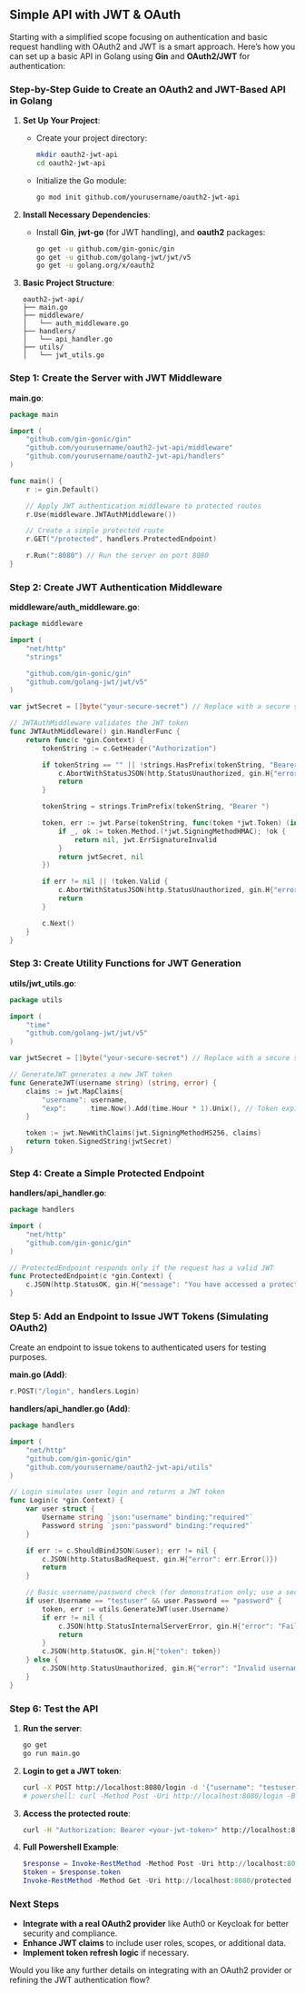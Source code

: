 ## Simple API with JWT & OAuth

Starting with a simplified scope focusing on authentication and basic request handling with OAuth2 and JWT is a smart approach. Here’s how you can set up a basic API in Golang using **Gin** and **OAuth2/JWT** for authentication:

### Step-by-Step Guide to Create an OAuth2 and JWT-Based API in Golang

1. **Set Up Your Project**:
   - Create your project directory:
     ```bash
     mkdir oauth2-jwt-api
     cd oauth2-jwt-api
     ```
   - Initialize the Go module:
     ```bash
     go mod init github.com/yourusername/oauth2-jwt-api
     ```

2. **Install Necessary Dependencies**:
   - Install **Gin**, **jwt-go** (for JWT handling), and **oauth2** packages:
     ```bash
     go get -u github.com/gin-gonic/gin
     go get -u github.com/golang-jwt/jwt/v5
     go get -u golang.org/x/oauth2
     ```

3. **Basic Project Structure**:
   ```
   oauth2-jwt-api/
   ├── main.go
   ├── middleware/
   │   └── auth_middleware.go
   ├── handlers/
   │   └── api_handler.go
   ├── utils/
   │   └── jwt_utils.go
   ```

### Step 1: Create the Server with JWT Middleware
**main.go**:
```go
package main

import (
    "github.com/gin-gonic/gin"
    "github.com/yourusername/oauth2-jwt-api/middleware"
    "github.com/yourusername/oauth2-jwt-api/handlers"
)

func main() {
    r := gin.Default()

    // Apply JWT authentication middleware to protected routes
    r.Use(middleware.JWTAuthMiddleware())

    // Create a simple protected route
    r.GET("/protected", handlers.ProtectedEndpoint)

    r.Run(":8080") // Run the server on port 8080
}
```

### Step 2: Create JWT Authentication Middleware
**middleware/auth_middleware.go**:
```go
package middleware

import (
    "net/http"
    "strings"

    "github.com/gin-gonic/gin"
    "github.com/golang-jwt/jwt/v5"
)

var jwtSecret = []byte("your-secure-secret") // Replace with a secure secret in production

// JWTAuthMiddleware validates the JWT token
func JWTAuthMiddleware() gin.HandlerFunc {
    return func(c *gin.Context) {
        tokenString := c.GetHeader("Authorization")

        if tokenString == "" || !strings.HasPrefix(tokenString, "Bearer ") {
            c.AbortWithStatusJSON(http.StatusUnauthorized, gin.H{"error": "Missing or malformed token"})
            return
        }

        tokenString = strings.TrimPrefix(tokenString, "Bearer ")

        token, err := jwt.Parse(tokenString, func(token *jwt.Token) (interface{}, error) {
            if _, ok := token.Method.(*jwt.SigningMethodHMAC); !ok {
                return nil, jwt.ErrSignatureInvalid
            }
            return jwtSecret, nil
        })

        if err != nil || !token.Valid {
            c.AbortWithStatusJSON(http.StatusUnauthorized, gin.H{"error": "Invalid token"})
            return
        }

        c.Next()
    }
}
```

### Step 3: Create Utility Functions for JWT Generation
**utils/jwt_utils.go**:
```go
package utils

import (
    "time"
    "github.com/golang-jwt/jwt/v5"
)

var jwtSecret = []byte("your-secure-secret") // Replace with a secure secret in production

// GenerateJWT generates a new JWT token
func GenerateJWT(username string) (string, error) {
    claims := jwt.MapClaims{
        "username": username,
        "exp":      time.Now().Add(time.Hour * 1).Unix(), // Token expires in 1 hour
    }

    token := jwt.NewWithClaims(jwt.SigningMethodHS256, claims)
    return token.SignedString(jwtSecret)
}
```

### Step 4: Create a Simple Protected Endpoint
**handlers/api_handler.go**:
```go
package handlers

import (
    "net/http"
    "github.com/gin-gonic/gin"
)

// ProtectedEndpoint responds only if the request has a valid JWT
func ProtectedEndpoint(c *gin.Context) {
    c.JSON(http.StatusOK, gin.H{"message": "You have accessed a protected route!"})
}
```

### Step 5: Add an Endpoint to Issue JWT Tokens (Simulating OAuth2)
Create an endpoint to issue tokens to authenticated users for testing purposes.

**main.go (Add)**:
```go
r.POST("/login", handlers.Login)
```

**handlers/api_handler.go (Add)**:
```go
package handlers

import (
    "net/http"
    "github.com/gin-gonic/gin"
    "github.com/yourusername/oauth2-jwt-api/utils"
)

// Login simulates user login and returns a JWT token
func Login(c *gin.Context) {
    var user struct {
        Username string `json:"username" binding:"required"`
        Password string `json:"password" binding:"required"`
    }

    if err := c.ShouldBindJSON(&user); err != nil {
        c.JSON(http.StatusBadRequest, gin.H{"error": err.Error()})
        return
    }

    // Basic username/password check (for demonstration only; use a secure check in production)
    if user.Username == "testuser" && user.Password == "password" {
        token, err := utils.GenerateJWT(user.Username)
        if err != nil {
            c.JSON(http.StatusInternalServerError, gin.H{"error": "Failed to generate token"})
            return
        }
        c.JSON(http.StatusOK, gin.H{"token": token})
    } else {
        c.JSON(http.StatusUnauthorized, gin.H{"error": "Invalid username or password"})
    }
}
```

### Step 6: Test the API
1. **Run the server**:
   ```bash
   go get 
   go run main.go
   ```

2. **Login to get a JWT token**:
   ```bash
   curl -X POST http://localhost:8080/login -d '{"username": "testuser", "password": "password"}' -H "Content-Type: application/json"
   # powershell: curl -Method Post -Uri http://localhost:8080/login -Body '{"username": "testuser", "password": "password"}' -ContentType "application/json"
   ```


3. **Access the protected route**:
   ```bash
   curl -H "Authorization: Bearer <your-jwt-token>" http://localhost:8080/protected
   ```
   
4. **Full Powershell Example**:
   ````powershell
   $response = Invoke-RestMethod -Method Post -Uri http://localhost:8080/login -Body '{"username": "testuser", "password": "password"}' -ContentType "application/json"
   $token = $response.token
   Invoke-RestMethod -Method Get -Uri http://localhost:8080/protected -Headers @{ Authorization = "Bearer $token" }
   ````

### Next Steps
- **Integrate with a real OAuth2 provider** like Auth0 or Keycloak for better security and compliance.
- **Enhance JWT claims** to include user roles, scopes, or additional data.
- **Implement token refresh logic** if necessary.

Would you like any further details on integrating with an OAuth2 provider or refining the JWT authentication flow?